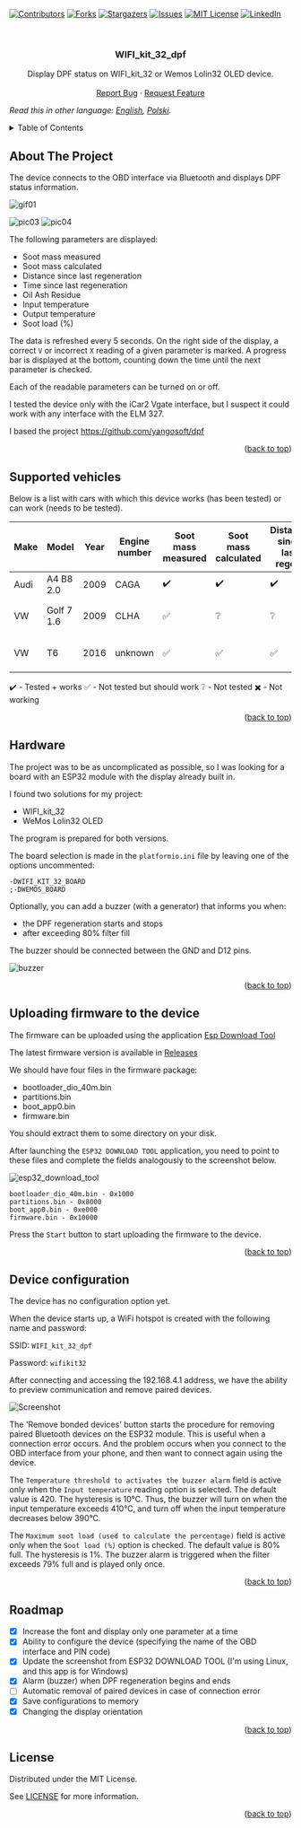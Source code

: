 <div id="top"></div>

[![Contributors][contributors-shield]][contributors-url]
[![Forks][forks-shield]][forks-url]
[![Stargazers][stars-shield]][stars-url]
[![Issues][issues-shield]][issues-url]
[![MIT License][license-shield]][license-url]
[![LinkedIn][linkedin-shield]][linkedin-url]

<br />
<div align="center">

<h3 align="center">WIFI_kit_32_dpf</h3>

  <p align="center">
    Display DPF status on WIFI_kit_32 or Wemos Lolin32 OLED device.
    <br />
    <br />
    <a href="https://github.com/blizniukp/WIFI_kit_32_dpf/issues">Report Bug</a>
    ·
    <a href="https://github.com/blizniukp/WIFI_kit_32_dpf/issues">Request Feature</a>
  </p>
</div>

*Read this in other language: [English](README.md), [Polski](README.pl.md).*

<details>
  <summary>Table of Contents</summary>
  <ol>
    <li><a href="#about-the-project">About The Project</a></li>
    <li><a href="#supported-vehicles">Supported vehicles</a></li>
    <li><a href="#hardware">Hardware</a></li>
    <li><a href="#uploading-firmware-to-the-device">Uploading firmware to the device</a></li>
    <li><a href="#device-configuration">Device configuration</a></li>
    <li><a href="#roadmap">Roadmap</a></li>
    <li><a href="#license">License</a></li>
  </ol>
</details>

<!-- ABOUT THE PROJECT -->
## About The Project

The device connects to the OBD interface via Bluetooth and displays DPF status information.

![gif01](/docs/gif01.gif)

![pic03](/docs/pic03.png)
![pic04](/docs/pic04.png)

The following parameters are displayed:

* Soot mass measured
* Soot mass calculated
* Distance since last regeneration
* Time since last regeneration
* Oil Ash Residue
* Input temperature
* Output temperature
* Soot load (%)


The data is refreshed every 5 seconds. On the right side of the display, a correct `V` or incorrect `X` reading of a given parameter is marked.
A progress bar is displayed at the bottom, counting down the time until the next parameter is checked.

Each of the readable parameters can be turned on or off.

I tested the device only with the iCar2 Vgate interface, but I suspect it could work with any interface with the ELM 327.

I based the project https://github.com/yangosoft/dpf

<p align="right">(<a href="#top">back to top</a>)</p>

## Supported vehicles

Below is a list with cars with which this device works (has been tested) or can work (needs to be tested).

|  Make  |  Model      |  Year  | Engine number | Soot mass measured | Soot mass calculated | Distance since last regen. | Time since last regen | Input temperature  | Output temperature | Oil Ash Residue    | Soot load (%)      |  Link         |
| ------ | ----------- | ------ | ------------- | ------------------ | -------------------- | -------------------------- | --------------------- | -----------------  | ------------------ | ---------------    | -------------      | ------------- |
|  Audi  |  A4 B8 2.0  |  2009  |     CAGA      | :heavy_check_mark: | :heavy_check_mark:   | :heavy_check_mark:         | :heavy_check_mark:    | :heavy_check_mark: | :heavy_check_mark: | :heavy_check_mark: | :heavy_check_mark: |     -         |
|  VW    |  Golf 7 1.6 |  2009  |     CLHA      | :white_check_mark: | :grey_question:      | :grey_question:            | :grey_question:       | :grey_question:    | :grey_question:    | :white_check_mark: | :white_check_mark: | https://forums.tdiclub.com/index.php?threads/reading-soot-level-with-torque.464119/page-5 |
|  VW    |  T6         |  2016  |     unknown   | :white_check_mark: | :white_check_mark:   | :white_check_mark:         | :white_check_mark:    | :white_check_mark: | :white_check_mark: | :white_check_mark: | :white_check_mark: | https://www.t6forum.com/threads/vw-t6-custom-pid-codes-for-dpf.33964/ |

:heavy_check_mark: - Tested + works
:white_check_mark: - Not tested but should work
:grey_question: - Not tested
:heavy_multiplication_x: - Not working

<p align="right">(<a href="#top">back to top</a>)</p>

## Hardware

The project was to be as uncomplicated as possible, so I was looking for a board with an ESP32 module with the display already built in.

I found two solutions for my project:
* WIFI_kit_32 
* WeMos Lolin32 OLED

The program is prepared for both versions.

The board selection is made in the `platformio.ini` file by leaving one of the options uncommented:

```
-DWIFI_KIT_32_BOARD
;-DWEMOS_BOARD
```

Optionally, you can add a buzzer (with a generator) that informs you when:
- the DPF regeneration starts and stops
- after exceeding 80% filter fill

The buzzer should be connected between the GND and D12 pins.

![buzzer](/docs/buzzer.png)

<p align="right">(<a href="#top">back to top</a>)</p>

## Uploading firmware to the device

The firmware can be uploaded using the application [Esp Download Tool](https://www.espressif.com/en/support/download/other-tools)


The latest firmware version is available in [Releases](https://github.com/blizniukp/WIFI_kit_32_dpf/releases)


We should have four files in the firmware package:
- bootloader_dio_40m.bin
- partitions.bin
- boot_app0.bin
- firmware.bin

You should extract them to some directory on your disk.

After launching the `ESP32 DOWNLOAD TOOL` application, you need to point to these files and complete the fields analogously to the screenshot below.

![esp32_download_tool](/docs/esp32_download_tool.png)

```
bootloader_dio_40m.bin - 0x1000
partitions.bin - 0x8000
boot_app0.bin - 0xe000
firmware.bin - 0x10000
```

Press the `Start` button to start uploading the firmware to the device.

<p align="right">(<a href="#top">back to top</a>)</p>


## Device configuration

The device has no configuration option yet.

When the device starts up, a WiFi hotspot is created with the following name and password:

SSID: `WIFI_kit_32_dpf`

Password: `wifikit32`

After connecting and accessing the 192.168.4.1 address, we have the ability to preview communication and remove paired devices.

![Screenshot](docs/esp_website.jpg)


The 'Remove bonded devices' button starts the procedure for removing paired Bluetooth devices on the ESP32 module.
This is useful when a connection error occurs. And the problem occurs when you connect to the OBD interface from your phone, and then want to connect again using the device.

The `Temperature threshold to activates the buzzer alarm` field is active only when the `Input temperature` reading option is selected.
The default value is 420. The hysteresis is 10°C. Thus, the buzzer will turn on when the input temperature exceeds 410°C, and turn off when the input temperature decreases below 390°C.

The `Maximum soot load (used to calculate the percentage)` field is active only when the `Soot load (%)` option is checked. The default value is 80% full. The hysteresis is 1%.
The buzzer alarm is triggered when the filter exceeds 79% full and is played only once.

<p align="right">(<a href="#top">back to top</a>)</p>

## Roadmap

- [x] Increase the font and display only one parameter at a time
- [x] Ability to configure the device (specifying the name of the OBD interface and PIN code)
- [x] Update the screenshot from ESP32 DOWNLOAD TOOL (I'm using Linux, and this app is for Windows)
- [x] Alarm (buzzer) when DPF regeneration begins and ends
- [ ] Automatic removal of paired devices in case of connection error
- [x] Save configurations to memory
- [x] Changing the display orientation

<p align="right">(<a href="#top">back to top</a>)</p>

## License

Distributed under the MIT License. 

See [LICENSE](LICENSE) for more information.

<p align="right">(<a href="#top">back to top</a>)</p>


<!-- MARKDOWN LINKS & IMAGES -->
<!-- https://www.markdownguide.org/basic-syntax/#reference-style-links -->
[contributors-shield]: https://img.shields.io/github/contributors/blizniukp/WIFI_kit_32_dpf.svg?style=for-the-badge
[contributors-url]: https://github.com/blizniukp/WIFI_kit_32_dpf/graphs/contributors
[forks-shield]: https://img.shields.io/github/forks/blizniukp/WIFI_kit_32_dpf.svg?style=for-the-badge
[forks-url]: https://github.com/blizniukp/WIFI_kit_32_dpf/network/members
[stars-shield]: https://img.shields.io/github/stars/blizniukp/WIFI_kit_32_dpf.svg?style=for-the-badge
[stars-url]: https://github.com/blizniukp/WIFI_kit_32_dpf/stargazers
[issues-shield]: https://img.shields.io/github/issues/blizniukp/WIFI_kit_32_dpf.svg?style=for-the-badge
[issues-url]: https://github.com/blizniukp/WIFI_kit_32_dpf/issues
[license-shield]: https://img.shields.io/github/license/blizniukp/WIFI_kit_32_dpf.svg?style=for-the-badge
[license-url]: https://github.com/blizniukp/WIFI_kit_32_dpf/blob/master/LICENSE
[linkedin-shield]: https://img.shields.io/badge/-LinkedIn-black.svg?style=for-the-badge&logo=linkedin&colorB=555
[linkedin-url]: https://linkedin.com/in/paweł-bliźniuk-433535183
[product-screenshot]: images/screenshot.png
